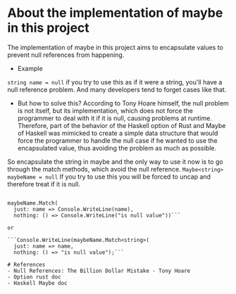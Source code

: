 # About the implementation of maybe in this project
The implementation of maybe in this project aims to encapsulate values to prevent null references from happening.

* Example

`string name = null` 
if you try to use this as if it were a string, you'll have a null reference problem. And many developers tend to forget cases like that.
* But how to solve this? 
According to Tony Hoare himself, the null problem is not itself, but its implementation, which does not force the programmer to deal with it if it is null, causing problems at runtime. Therefore, part of the behavior of the Haskell option of Rust and Maybe of Haskell was mimicked to create a simple data structure that would force the programmer to handle the null case if he wanted to use the encapsulated value, thus avoiding the problem as much as possible.

So encapsulate the string in maybe and the only way to use it now is to go through the match methods, which avoid the null reference.
`Maybe<string> maybeName = null`
If you try to use this you will be forced to uncap and therefore treat if it is null.

```

maybeName.Match(
  just: name => Console.WriteLine(name), 
  nothing: () => Console.WriteLine("is null value"))```
  
or

```Console.WriteLine(maybeName.Match<string>(
  just: name => name, 
  nothing: () => "is null value");```
  
# References 
- Null References: The Billion Dollar Mistake - Tony Hoare
- Option rust doc
- Haskell Maybe doc
